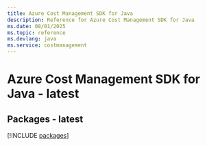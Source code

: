 ```yaml
---
title: Azure Cost Management SDK for Java
description: Reference for Azure Cost Management SDK for Java
ms.date: 08/01/2025
ms.topic: reference
ms.devlang: java
ms.service: costmanagement
---
```

# Azure Cost Management SDK for Java - latest
## Packages - latest
[!INCLUDE [packages](cost-management-index.md)]